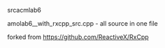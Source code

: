 srcacmlab6

amolab6__with_rxcpp_src.cpp  - all source in one file

forked from https://github.com/ReactiveX/RxCpp
